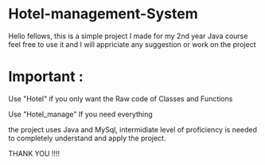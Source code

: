 # Hotel-management-System
Hello fellows, this is a simple project I made for my 2nd year Java course feel free to use it and I will appriciate any suggestion or work on the project

# Important : 
Use "Hotel" if you only want the Raw code of Classes and Functions

Use "Hotel_manage" If you need everything

the project uses Java and MySql, intermidiate level of proficiency is needed to completely understand and apply the project.

THANK YOU !!!!
